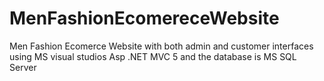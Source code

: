 # MenFashionEcomereceWebsite
Men Fashion Ecomerce Website with both admin and customer interfaces using MS visual studios Asp .NET MVC 5 and the database is MS SQL Server

